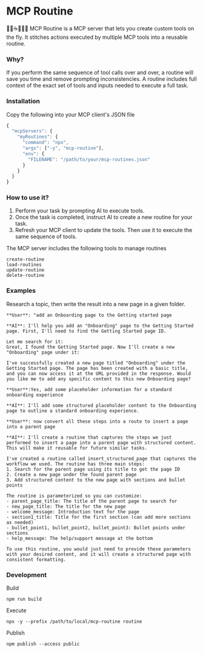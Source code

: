 # MCP Routine

🌅🍳☕️📰🚗💼 MCP Routine is a MCP server that lets you create custom tools on the fly. It stitches actions executed by multiple MCP tools into a reusable routine.

### Why?

If you perform the same sequence of tool calls over and over, a routine will save you time and remove prompting inconsistencies. A routine includes full context of the exact set of tools and inputs needed to execute a full task.

### Installation

Copy the following into your MCP client's JSON file

```javascript
{
  "mcpServers": {
    "myRoutines": {
      "command": "npx",
      "args": ["-y", "mcp-routine"],
      "env": {
        "FILENAME": "/path/to/your/mcp-routines.json"
      }
    }
  }
}
```

### How to use it?

1. Perform your task by prompting AI to execute tools.
2. Once the task is completed, instruct AI to create a new routine for your task.
3. Refresh your MCP client to update the tools. Then use it to execute the same sequence of tools.

The MCP server includes the following tools to manage routines

```
create-routine
load-routines
update-routine
delete-routine
```

### Examples

Research a topic, then write the result into a new page in a given folder.
```
**User**: "add an Onboarding page to the Getting started page

**AI**: I'll help you add an "Onboarding" page to the Getting Started page. First, I'll need to find the Getting Started page ID.

Let me search for it:
Great, I found the Getting Started page. Now I'll create a new "Onboarding" page under it:

I've successfully created a new page titled "Onboarding" under the Getting Started page. The page has been created with a basic title, and you can now access it at the URL provided in the response. Would you like me to add any specific content to this new Onboarding page?

**User**:Yes, add some placeholder information for a standard onboarding experience

**AI**: I'll add some structured placeholder content to the Onboarding page to outline a standard onboarding experience.

**User**: now convert all these steps into a route to insert a page into a parent page

**AI**: I'll create a routine that captures the steps we just performed to insert a page into a parent page with structured content. This will make it reusable for future similar tasks.

I've created a routine called insert_structured_page that captures the workflow we used. The routine has three main steps:
1. Search for the parent page using its title to get the page ID
2. Create a new page under the found parent page
3. Add structured content to the new page with sections and bullet points

The routine is parameterized so you can customize:
- parent_page_title: The title of the parent page to search for
- new_page_title: The title for the new page
- welcome_message: Introduction text for the page
- section1_title: Title for the first section (can add more sections as needed)
- bullet_point1, bullet_point2, bullet_point3: Bullet points under sections
- help_message: The help/support message at the bottom

To use this routine, you would just need to provide these parameters with your desired content, and it will create a structured page with consistent formatting.
```

### Development

Build

```
npm run build
```

Execute

```
npx -y --prefix /path/to/local/mcp-routine routine
```

Publish

```
npm publish --access public
```